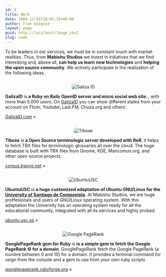 ```yaml
---
id: 2
title: Work
date: 2009-11-01T18:01:19+00:00
author: Fran Diéguez
layout: page
guid: http://localhost/?page_id=2
slug: code
---
```

<div>To be leaders in our services, we must be in constant touch with market realities. Thus, from <strong>Mabishu Studios</strong> we invest in initiatives that we find interesting and, above all, <strong>can help us learn new technologies</strong> and <strong>helping the open source community</strong>. We actively participate in the realization of the following ideas.</div>
<div>
  <div style="text-align:center; margin-top:2em;">

  ![Galiza ID](/assets/2009/11/logo-galizaid.png "Logo de GalizaID")

  </div>

  <p>
    <strong>GalizaID</strong> is<strong> a Ruby on Rails OpenID server and micro social web site. </strong>, with more than 5.000 users. On <a href="http://www.galizaid.com">GalizaID</a> you can show different states from your account on Flickr, Youtube, Last.FM, Chuza.org and others
  </p>
  <p class="more"><a href="http://www.galizaid.com/">GalizaID.com</a> »</p>

</div>

<div>
  <div style="text-align:center; margin-top:2em;">

  ![Tiboxe](/assets/2009/11/tiboxe1.png)

  </div>

  <p>
      <strong>Tiboxe</strong> is<strong> a Open Source terminologic server developed with RoR</strong>, it helps to fetch TBX files for terminologic glossaries all over the cloud. The huge database is built with TBX files from Gnome, KDE, Mancomun.org, and other open source projects.
  </p>
  <p class="more"><a href="http://corpus.trasno.net">corpus.trasno.net</a> »</p>

</div>

<div>
  <div style="text-align:center; margin-top:2em;">

  ![UbuntuUSC](/assets/2009/11/ubuntuusc-logo.png)

  </div>

  <strong>UbuntuUSC</strong> is <strong>a huge customized adaptation of Ubuntu GNU/Linux for the <a title="University of Santiago de Compostela" href="http://www.usc.es/">University of Santiago de Compostela</a></strong>. At Mabishu Studios, we are huge proffesionals and users of GNU/Linux operating system. With this adaptation the University has an operating system ready for all the educational community, integrated with all its services and highly probed.

  <p class="more"><a href="http://ubuntu.usc.es/">ubuntu.usc.es</a> »</p>

</div>

<div>
  <div style="text-align:center; margin-top:2em;">

  ![Google PageRank](/assets/2009/11/GooglePageRank-300x93.png)

  </div>

  <div class="span-5 column  clearfix code-explication"><strong>GooglePageRank gem for Ruby</strong> is <strong>is a simple gem to fetch the Google PageRank © for a domain</strong>. GooglePageRank fetch the Google PageRank (a numbre between 0 and 10) for a domain. It provides a terminal command for usign from the console and a gem to use from your own ruby scripts
  <p class="more"><a href="http://googlepagerank.rubyforge.org/">googlepagerank.rubyforge.org</a> »</p>

</div>
